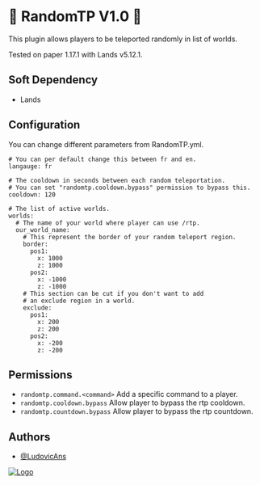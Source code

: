 
# 🌌 RandomTP V1.0 🌌

This plugin allows players to be teleported randomly in list of worlds.

Tested on paper 1.17.1 with Lands v5.12.1.


## Soft Dependency
- Lands


## Configuration

You can change different parameters from RandomTP.yml.
```
# You can per default change this between fr and en.
langauge: fr

# The cooldown in seconds between each random teleportation.
# You can set "randomtp.cooldown.bypass" permission to bypass this.
cooldown: 120

# The list of active worlds.
worlds:
  # The name of your world where player can use /rtp.
  our_world_name:
    # This represent the border of your random teleport region.
    border:
      pos1:
        x: 1000
        z: 1000
      pos2:
        x: -1000
        z: -1000
    # This section can be cut if you don't want to add
    # an exclude region in a world.
    exclude:
      pos1:
        x: 200
        z: 200
      pos2:
        x: -200
        z: -200
```


## Permissions
- `randomtp.command.<command>` Add a specific command to a player.
- `randomtp.cooldown.bypass` Allow player to bypass the rtp cooldown.
- `randomtp.countdown.bypass` Allow player to bypass the rtp countdown.


## Authors

- [@LudovicAns](https://github.com/LudovicAns)


[![Logo](https://i.imgur.com/sB82UfM.png)](https://github.com/EdenStacks)

